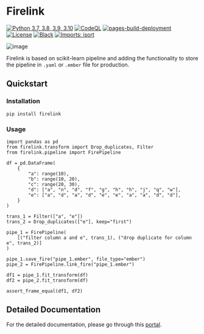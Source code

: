 # Firelink

[![Python 3.7, 3.8, 3.9, 3.10](https://img.shields.io/pypi/pyversions/p)](https://www.python.org/downloads/release/python-388/)
[![CodeQL](https://github.com/couyang24/Firelink/actions/workflows/codeql-analysis.yml/badge.svg)](https://github.com/couyang24/Firelink/actions/workflows/codeql-analysis.yml)
[![pages-build-deployment](https://github.com/couyang24/Firelink/actions/workflows/pages/pages-build-deployment/badge.svg)](https://github.com/couyang24/Firelink/actions/workflows/pages/pages-build-deployment)
[![License](https://img.shields.io/hexpm/l/num)](https://github.com/couyang24/firelink/blob/main/LICENSE)
[![Black](https://img.shields.io/badge/code%20style-black-000000.svg)](https://github.com/ambv/black)
[![Imports: isort](https://img.shields.io/badge/%20imports-isort-%231674b1?style=flat&labelColor=ef8336)](https://pycqa.github.io/isort/)

![image](https://i.imgur.com/QRJUi98.png)

Firelink is based on scikit-learn pipeline and adding the functionality to store the pipeline in `.yaml` or `.ember` file for production.

## Quickstart

### Installation

```
pip install firelink
```

### Usage

```
import pandas as pd
from firelink.transform import Drop_duplicates, Filter
from firelink.pipeline import FirePipeline

df = pd.DataFrame(
    {
        "a": range(10),
        "b": range(10, 20),
        "c": range(20, 30),
        "d": ["a", "n", "d", "f", "g", "h", "h", "j", "q", "w"],
        "e": ["a", "d", "a", "d", "e", "e", "a", "a", "d", "d"],
    }
)

trans_1 = Filter(["a", "e"])
trans_2 = Drop_duplicates(["e"], keep="first")

pipe_1 = FirePipeline(
    [("filter column a and e", trans_1), ("drop duplicate for column e", trans_2)]
)

pipe_1.save_fire("pipe_1.ember", file_type="ember")
pipe_2 = FirePipeline.link_fire("pipe_1.ember")

df1 = pipe_1.fit_transform(df)
df2 = pipe_2.fit_transform(df)

assert_frame_equal(df1, df2)
```


## Detailed Documentation

For the detailed documentation, please go through this [portal](https://couyang24.github.io/Firelink/).
